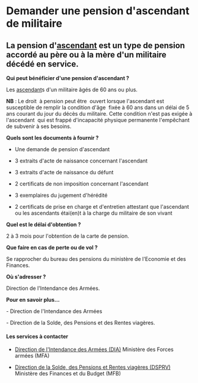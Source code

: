 # Demander une pension d'ascendant de militaire

La pension d'[ascendant](../../../services/ascendant.md) est un type de pension accordé au père ou à la mère d'un militaire décédé en service.
----------------------------------------------------------------------------------------------------------------------------------------------

**Qui peut bénéficier d'une pension d'ascendant ?**  
  
Les [ascendant](../../../services/ascendant.md)s d'un militaire âgés de 60 ans ou plus.

**NB** : Le droit  à pension peut être  ouvert lorsque l'ascendant est susceptible de remplir la condition d'âge  fixée à 60 ans dans un délai de 5 ans courant du jour du décès du militaire. Cette condition n'est pas exigée à l'ascendant  qui est frappé d'incapacité physique permanente l'empêchant de subvenir à ses besoins.  
  
**Quels sont les documents à fournir ?**  

*   Une demande de pension d'ascendant  
    

*   3 extraits d'acte de naissance concernant l'ascendant

*   3 extraits d'acte de naissance du défunt

*   2 certificats de non imposition concernant l'ascendant

*   3 exemplaires du jugement d'hérédité

*   2 certificats de prise en charge et d'entretien attestant que l'ascendant ou les ascendants étai(en)t à la charge du militaire de son vivant  
    

**Quel est le délai d'obtention ?**

2 à 3 mois pour l'obtention de la carte de pension.  
  
**Que faire en cas de perte ou de vol ?**

Se rapprocher du bureau des pensions du ministère de l'Economie et des Finances.  
  
**Où s'adresser ?**  
  
Direction de l'Intendance des Armées.  

**Pour en savoir plus...**

\- Direction de l'Intendance des Armées  

\- Direction de la Solde, des Pensions et des Rentes viagères.

#### Les services à contacter

*   [Direction de l'Intendance des Armées (DIA)](../../../services/direction-de-lintendance-des-armees-dia.md) Ministère des Forces armées (MFA)  
    
*   [Direction de la Solde, des Pensions et Rentes viagères (DSPRV)](../../../services/direction-de-la-solde-des-pensions-et-rentes-viageres-dsprv.md) Ministère des Finances et du Budget (MFB)